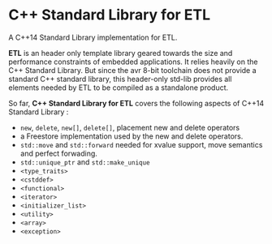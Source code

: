 C++ Standard Library for ETL
============================


A C++14 Standard Library implementation for ETL.

**ETL** is an header only template library geared towards the size and performance constraints of embedded applications. It relies heavily on the C++ Standard Library. But since the avr 8-bit toolchain does not provide a standard C++ standard library, this header-only std-lib provides all elements needed by ETL to be compiled as a standalone product.


So far, **C++ Standard Library for ETL** covers the following aspects of C++14 Standard Library :

- `new`, `delete`, `new[]`, `delete[]`, placement new and delete operators
- a Freestore implementation used by the new and delete operators.
- `std::move` and `std::forward` needed for xvalue support, move semantics and perfect forwading.
- `std::unique_ptr` and `std::make_unique`
- `<type_traits>`
- `<cstddef>`
- `<functional>`
- `<iterator>`
- `<initializer_list>`
- `<utility>`
- `<array>`
- `<exception>`

